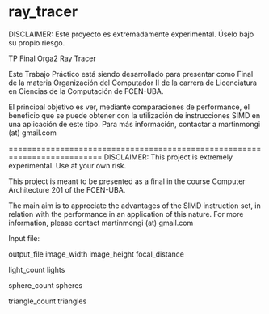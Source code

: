 # ray_tracer

DISCLAIMER: Este proyecto es extremadamente experimental. Úselo bajo su propio riesgo.

TP Final Orga2 Ray Tracer

Este Trabajo Práctico está siendo desarrollado para presentar como Final de la materia Organización del Computador II de la carrera de Licenciatura en Ciencias de la Computación de FCEN-UBA.

El principal objetivo es ver, mediante comparaciones de performance, el beneficio que se puede obtener con la utilización de instrucciones SIMD en una aplicación de este tipo. Para más información, contactar a martinmongi (at) gmail.com

==========================================================================
DISCLAIMER: This project is extremely experimental. Use at your own risk.

This project is meant to be presented as a final in the course Computer Architecture 201 of the FCEN-UBA.

The main aim is to appreciate the advantages of the SIMD instruction set, in relation with the performance in an application of this nature. For more information, please contact martinmongi (at) gmail.com

Input file:

output_file
image_width image_height
focal_distance

light_count
lights

sphere_count
spheres

triangle_count
triangles